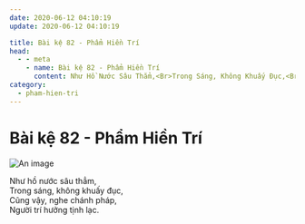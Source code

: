 ```yaml
---
date: 2020-06-12 04:10:19
update: 2020-06-12 04:10:19

title: Bài kệ 82 - Phẩm Hiền Trí
head:
  - - meta
    - name: Bài kệ 82 - Phẩm Hiền Trí
      content: Như Hồ Nước Sâu Thẳm,<Br>Trong Sáng, Không Khuấy Đục,<Br>Cũng Vậy, Nghe Chánh Pháp,<Br>Người Trí Hưởng Tịnh Lạc.<Br>
category:
  - pham-hien-tri
---
```


# Bài kệ 82 - Phẩm Hiền Trí

![An image](/img/pham-hien-tri/pham-hien-tri-082.jpg)

Như hồ nước sâu thẳm,<br>Trong sáng, không khuấy đục,<br>Cũng vậy, nghe chánh pháp,<br>Người trí hưởng tịnh lạc.<br>
